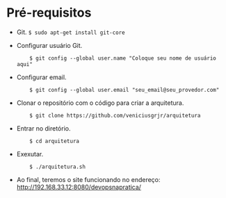 # Pré-requisitos
  - Git.
        ```
           $ sudo apt-get install git-core
        ```
  - Configurar usuário Git.
    ```
        $ git config --global user.name "Coloque seu nome de usuário aqui"
    ```
  - Configurar email.
    ```
        $ git config --global user.email "seu_email@seu_provedor.com"
    ```
  - Clonar o repositório com o código para criar a arquitetura.
    ```
        $ git clone https://github.com/veniciusgrjr/arquitetura
    ```

  - Entrar no diretório.
    ```
        $ cd arquitetura
    ```

  - Exexutar.
    ```
        $ ./arquitetura.sh
    ```

  - Ao final, teremos o site funcionando no endereço: http://192.168.33.12:8080/devopsnapratica/ 

